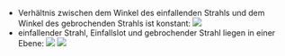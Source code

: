 - Verhältnis zwischen dem Winkel des einfallenden Strahls und dem Winkel des gebrochenden Strahls ist konstant:
![](Pasted%20image%2020231216160349.png)
- einfallender Strahl, Einfallslot und gebrochender Strahl liegen in einer Ebene:
![](Pasted%20image%2020231216160427.png)
![](Pasted%20image%2020231216160445.png)
